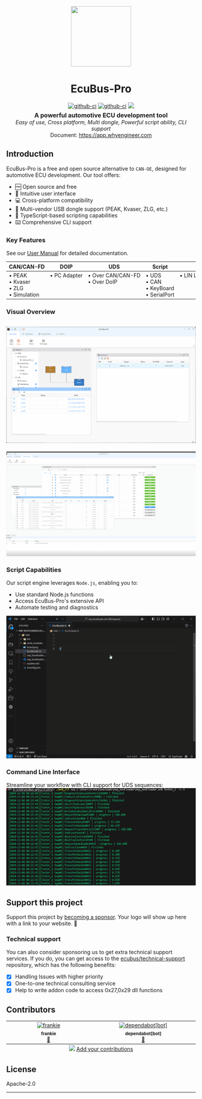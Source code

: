 <div align="center">
  <a href="https://app.whyengineer.com">
    <img width="160" height="160" src="https://ecubus.oss-cn-chengdu.aliyuncs.com/img/logo256.png">
  </a>

  <h1>EcuBus-Pro</h1>

   <div style="margin:5px; display: flex; justify-content: center; align-items: center;gap:4px">
    <a href="https://github.com/ecubus/EcuBus-Pro/releases">
      <img src="https://github.com/ecubus/EcuBus-Pro/actions/workflows/build.yml/badge.svg" alt="github-ci" />
    </a>
    <a href="https://github.com/ecubus/EcuBus-Pro/releases">
      <img src="https://github.com/ecubus/EcuBus-Pro/actions/workflows/build-linux.yml/badge.svg" alt="github-ci" />
    </a>
    <a href="https://github.com/ecubus/EcuBus-Pro">
       <img src="https://img.shields.io/github/stars/ecubus/EcuBus-Pro"/>
    </a>
  </div>
  <b style="font-size:16px">A powerful automotive ECU development tool</b><br/>
  <i>Easy of use, Cross platform, Multi dongle, Powerful script ability, CLI support</i><br/>
  Document: <a href="https://app.whyengineer.com">https://app.whyengineer.com</a>
</div>

## Introduction

EcuBus-Pro is a free and open source alternative to `CAN-OE`, designed for automotive ECU development. Our tool offers:

* 🆓 Open source and free
* 🚀 Intuitive user interface
* 💻 Cross-platform compatibility
* 🔌 Multi-vendor USB dongle support (PEAK, Kvaser, ZLG, etc.)
* 📝 TypeScript-based scripting capabilities
* ⌨️ Comprehensive CLI support

### Key Features

See our [User Manual](./docs/um/concept.md) for detailed documentation.

<div>
<table style="white-space: nowrap;">
<thead>
  <tr>
    <th>CAN/CAN-FD</th>
    <th>DOIP</th>
    <th>UDS</th>
    <th>Script</th>
    <th>Database</th>
  </tr>
</thead>
<tbody>
  <tr style="vertical-align: top;">
    <td>
      • PEAK<br>
      • Kvaser<br>
      • ZLG<br>
      • Simulation
    </td>
    <td>
      • PC Adapter
    </td>
    <td>
      • Over CAN/CAN-FD<br>
      • Over DoIP
    </td>
    <td>
      • UDS<br>
      • CAN<br>
      • KeyBoard<br>
      • SerialPort
    </td>
    <td>
      • LIN LDF (edit and export)
    </td>
  </tr>
</tbody>
</table>
</div>

### Visual Overview

![base1](./docs/about/base1.gif)
---
![base1](./docs/about/uds.gif)

### Script Capabilities
Our script engine leverages `Node.js`, enabling you to:
- Use standard Node.js functions
- Access EcuBus-Pro's extensive API
- Automate testing and diagnostics

![base1](./docs/um/script1.gif)

### Command Line Interface
Streamline your workflow with CLI support for UDS sequences:
![base1](./docs/about/seq.png)

## Support this project

Support this project by [becoming a sponsor](./docs/about/sponsor). Your logo will show up here with a link to your website. 🙏

### Technical support

You can also consider sponsoring us to get extra technical support services. If you do, you can get access to the [ecubus/technical-support](https://github.com/ecubus/technical-support) repository, which has the following benefits:

- [X] Handling Issues with higher priority
- [X] One-to-one technical consulting service
- [X] Help to write addon code to access 0x27,0x29 dll functions

## Contributors

<!-- ALL-CONTRIBUTORS-LIST:START - Do not remove or modify this section -->
<!-- prettier-ignore-start -->
<!-- markdownlint-disable -->
<table>
  <tbody>
    <tr>
      <td align="center" valign="top" width="14.28%"><a href="https://github.com/frankie-zeng"><img src="https://avatars.githubusercontent.com/u/43364599?v=4?s=100" width="100px;" alt="frankie"/><br /><sub><b>frankie</b></sub></a><br /><a href="#projectManagement-frankie-zeng" title="Project Management">📆</a></td>
      <td align="center" valign="top" width="14.28%"><a href="https://github.com/apps/dependabot"><img src="https://avatars.githubusercontent.com/in/29110?v=4?s=100" width="100px;" alt="dependabot[bot]"/><br /><sub><b>dependabot[bot]</b></sub></a><br /><a href="https://github.com/ecubus/EcuBus-Pro/commits?author=dependabot[bot]" title="Documentation">📖</a></td>
    </tr>
  </tbody>
  <tfoot>
    <tr>
      <td align="center" size="13px" colspan="7">
        <img src="https://raw.githubusercontent.com/all-contributors/all-contributors-cli/1b8533af435da9854653492b1327a23a4dbd0a10/assets/logo-small.svg">
          <a href="https://all-contributors.js.org/docs/en/bot/usage">Add your contributions</a>
        </img>
      </td>
    </tr>
  </tfoot>
</table>

<!-- markdownlint-restore -->
<!-- prettier-ignore-end -->

<!-- ALL-CONTRIBUTORS-LIST:END -->

## License
Apache-2.0

---

<script setup>
  import 'viewerjs/dist/viewer.css';
import Viewer from 'viewerjs';
import { onMounted,onUnmounted} from 'vue';
onMounted(() => {
  const images = document.querySelectorAll('img[alt="base1"]');
  
   const viewerContainer = document.createElement('div');
   //setup attribute id for viewerContainer
    viewerContainer.setAttribute('id', 'viewerContainer');


  viewerContainer.style.display = 'none';
  document.body.appendChild(viewerContainer);
  //css pointer
  images.forEach(img => img.style.cursor = 'pointer');
  images.forEach(img => viewerContainer.appendChild(img.cloneNode(true)));
  const viewer = new Viewer(viewerContainer, {
    inline: false,
    zoomRatio: 0.1,
  });
  images.forEach((img, index) => {
    img.addEventListener('click', () => {
      viewer.view(index);
    });
  });
});
onUnmounted(() => {
  const viewerContainer = document.getElementById('viewerContainer');
  if (viewerContainer) {
    viewerContainer.remove();
  }
});
</script>



